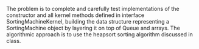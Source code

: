 The problem is to complete and carefully test implementations of the constructor and all kernel methods defined in interface SortingMachineKernel, building the data structure representing a SortingMachine object by layering it on top of Queue and arrays. The algorithmic approach is to use the heapsort sorting algorithm discussed in class.
